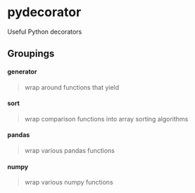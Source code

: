# pydecorator

Useful Python decorators

## Groupings

#### generator
> wrap around functions that yield

#### sort
> wrap comparison functions into array sorting algorithms

#### pandas
> wrap various pandas functions

#### numpy
> wrap various numpy functions
